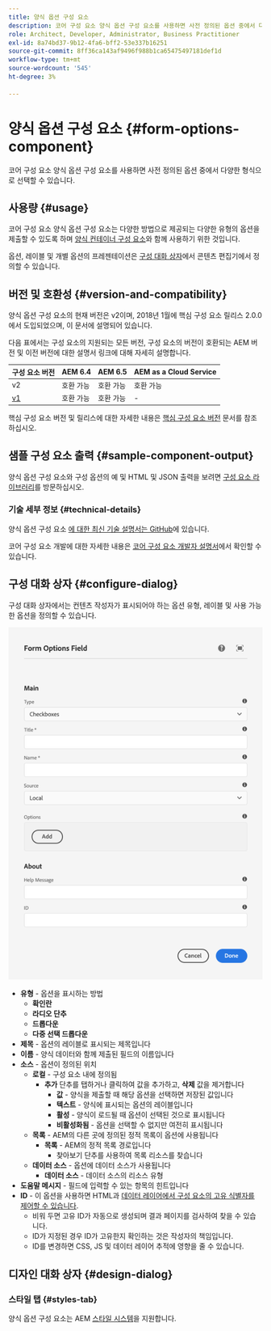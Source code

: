 ```yaml
---
title: 양식 옵션 구성 요소
description: 코어 구성 요소 양식 옵션 구성 요소를 사용하면 사전 정의된 옵션 중에서 다양한 형식으로 선택할 수 있습니다.
role: Architect, Developer, Administrator, Business Practitioner
exl-id: 8a74bd37-9b12-4fa6-bff2-53e337b16251
source-git-commit: 8ff36ca143af9496f988b1ca65475497181def1d
workflow-type: tm+mt
source-wordcount: '545'
ht-degree: 3%

---
```


# 양식 옵션 구성 요소 {#form-options-component}

코어 구성 요소 양식 옵션 구성 요소를 사용하면 사전 정의된 옵션 중에서 다양한 형식으로 선택할 수 있습니다.

## 사용량 {#usage}

코어 구성 요소 양식 옵션 구성 요소는 다양한 방법으로 제공되는 다양한 유형의 옵션을 제출할 수 있도록 하며 [양식 컨테이너 구성 요소](form-container.md)와 함께 사용하기 위한 것입니다.

옵션, 레이블 및 개별 옵션의 프레젠테이션은 [구성 대화 상자](#configure-dialog)에서 콘텐츠 편집기에서 정의할 수 있습니다.

## 버전 및 호환성 {#version-and-compatibility}

양식 옵션 구성 요소의 현재 버전은 v2이며, 2018년 1월에 핵심 구성 요소 릴리스 2.0.0에서 도입되었으며, 이 문서에 설명되어 있습니다.

다음 표에서는 구성 요소의 지원되는 모든 버전, 구성 요소의 버전이 호환되는 AEM 버전 및 이전 버전에 대한 설명서 링크에 대해 자세히 설명합니다.

| 구성 요소 버전 | AEM 6.4 | AEM 6.5 | AEM as a Cloud Service |
|--- |--- |--- |---|
| v2 | 호환 가능 | 호환 가능 | 호환 가능 |
| [v1](/help/components/v1/form-options-v1.md) | 호환 가능 | 호환 가능 | - |

핵심 구성 요소 버전 및 릴리스에 대한 자세한 내용은 [핵심 구성 요소 버전](/help/versions.md) 문서를 참조하십시오.

## 샘플 구성 요소 출력 {#sample-component-output}

양식 옵션 구성 요소와 구성 옵션의 예 및 HTML 및 JSON 출력을 보려면 [구성 요소 라이브러리](https://adobe.com/go/aem_cmp_library_form_options)를 방문하십시오.

### 기술 세부 정보 {#technical-details}

양식 옵션 구성 요소 [에 대한 최신 기술 설명서는 GitHub](https://adobe.com/go/aem_cmp_tech_form_options_v2)에 있습니다.

코어 구성 요소 개발에 대한 자세한 내용은 [코어 구성 요소 개발자 설명서](/help/developing/overview.md)에서 확인할 수 있습니다.

## 구성 대화 상자 {#configure-dialog}

구성 대화 상자에서는 컨텐츠 작성자가 표시되어야 하는 옵션 유형, 레이블 및 사용 가능한 옵션을 정의할 수 있습니다.

![양식 옵션 구성 요소의 편집 대화 상자](/help/assets/form-options-edit.png)

* **유형**  - 옵션을 표시하는 방법
   * **확인란**
   * **라디오 단추**
   * **드롭다운**
   * **다중 선택 드롭다운**
* **제목**  - 옵션의 레이블로 표시되는 제목입니다
* **이름**  - 양식 데이터와 함께 제출된 필드의 이름입니다
* **소스**  - 옵션이 정의된 위치
   * **로컬**  - 구성 요소 내에 정의됨
      * **추가** 단추를 탭하거나 클릭하여 값을 추가하고, **삭제** 값을 제거합니다
         * **값**  - 양식을 제출할 때 해당 옵션을 선택하면 저장된 값입니다
         * **텍스트**  - 양식에 표시되는 옵션의 레이블입니다
         * **활성**  - 양식이 로드될 때 옵션이 선택된 것으로 표시됩니다
         * **비활성화됨**  - 옵션을 선택할 수 없지만 여전히 표시됩니다
   * **목록**  - AEM의 다른 곳에 정의된 정적 목록이 옵션에 사용됩니다
      * **목록**  - AEM의 정적 목록 경로입니다
         * 찾아보기 단추를 사용하여 목록 리소스를 찾습니다
   * **데이터 소스**  - 옵션에 데이터 소스가 사용됩니다
      * **데이터 소스**  - 데이터 소스의 리소스 유형
* **도움말 메시지**  - 필드에 입력할 수 있는 항목의 힌트입니다
* **ID**  - 이 옵션을 사용하면 HTML과  [데이터 레이어에서 구성 요소의 고유 식별자를 제어할 수 있습니다](/help/developing/data-layer/overview.md).
   * 비워 두면 고유 ID가 자동으로 생성되며 결과 페이지를 검사하여 찾을 수 있습니다.
   * ID가 지정된 경우 ID가 고유한지 확인하는 것은 작성자의 책임입니다.
   * ID를 변경하면 CSS, JS 및 데이터 레이어 추적에 영향을 줄 수 있습니다.

## 디자인 대화 상자 {#design-dialog}

### 스타일 탭 {#styles-tab}

양식 옵션 구성 요소는 AEM [스타일 시스템](/help/get-started/authoring.md#component-styling)을 지원합니다.
